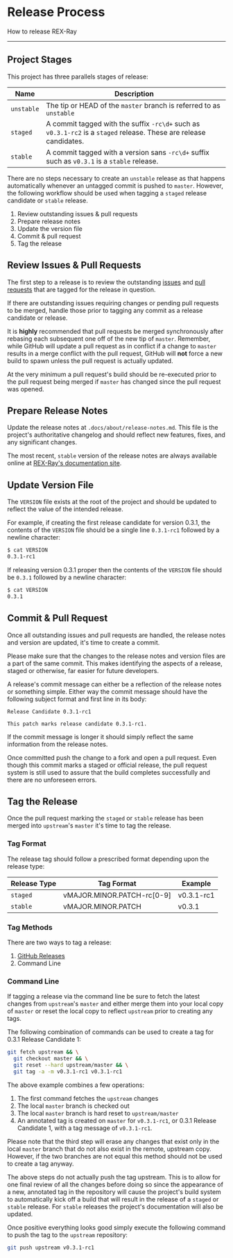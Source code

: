 # Release Process

How to release REX-Ray

---

## Project Stages
This project has three parallels stages of release:

Name | Description
-----|------------
`unstable` | The tip or HEAD of the `master` branch is referred to as `unstable`
`staged` | A commit tagged with the suffix `-rc\d+` such as `v0.3.1-rc2` is a `staged` release. These are release candidates.
`stable` | A commit tagged with a version sans `-rc\d+` suffix such as `v0.3.1` is a `stable` release.

There are no steps necessary to create an `unstable` release as that happens
automatically whenever an untagged commit is pushed to `master`. However, the
following workflow should be used when tagging a `staged` release candidate
or `stable` release.

  1. Review outstanding issues & pull requests
  2. Prepare release notes
  3. Update the version file
  4. Commit & pull request
  5. Tag the release

## Review Issues & Pull Requests
The first step to a release is to review the outstanding
[issues](https://github.com/rexray/rexray/issues) and
[pull requests](https://github.com/rexray/rexray/pulls) that are tagged for
the release in question.

If there are outstanding issues requiring changes or pending pull requests to
be merged, handle those prior to tagging any commit as a release candidate or
release.

It is __highly__ recommended that pull requests be merged synchronously after
rebasing each subsequent one off of the new tip of `master`. Remember, while
GitHub will update a pull request as in conflict if a change to `master`
results in a merge conflict with the pull request, GitHub will __not__ force a
new build to spawn unless the pull request is actually updated.

At the very minimum a pull request's build should be re-executed prior to the
pull request being merged if `master` has changed since the pull request was
opened.

## Prepare Release Notes
Update the release notes at `.docs/about/release-notes.md`. This file is the
project's authoritative changelog and should reflect new features, fixes, and
any significant changes.

The most recent, `stable` version of the release notes are always available
online at
[REX-Ray's documentation site](http://rexray.rtfd.org/en/stable/about/release-notes/).

## Update Version File
The `VERSION` file exists at the root of the project and should be updated to
reflect the value of the intended release.

For example, if creating the first release candidate for version 0.3.1, the
contents of the `VERSION` file should be a single line `0.3.1-rc1` followed by
a newline character:

```sh
$ cat VERSION
0.3.1-rc1
```

If releasing version 0.3.1 proper then the contents of the `VERSION` file
should be `0.3.1` followed by a newline character:

```sh
$ cat VERSION
0.3.1
```

## Commit & Pull Request
Once all outstanding issues and pull requests are handled, the release notes
and version are updated, it's time to create a commit.

Please make sure that the changes to the release notes and version files are
a part of the same commit. This makes identifying the aspects of a release,
staged or otherwise, far easier for future developers.

A release's commit message can either be a reflection of the release notes or
something simple. Either way the commit message should have the following
subject format and first line in its body:

```text
Release Candidate 0.3.1-rc1

This patch marks release candidate 0.3.1-rc1.
```

If the commit message is longer it should simply reflect the same information
from the release notes.

Once committed push the change to a fork and open a pull request. Even though
this commit marks a staged or official release, the pull request system is still
used to assure that the build completes successfully and there are no unforeseen
errors.

## Tag the Release
Once the pull request marking the `staged` or `stable` release has been merged
into `upstream`'s `master` it's time to tag the release.

### Tag Format
The release tag should follow a prescribed format depending upon the release
type:

Release Type | Tag Format | Example
--------|---------|---------
`staged`  | vMAJOR.MINOR.PATCH-rc[0-9] | v0.3.1-rc1
`stable`  | vMAJOR.MINOR.PATCH | v0.3.1

### Tag Methods
There are two ways to tag a release:

  1. [GitHub Releases](https://github.com/rexray/rexray/releases/new)
  2. Command Line

### Command Line
If tagging a release via the command line be sure to fetch the latest changes
from `upstream`'s `master` and either merge them into your local copy of
`master` or reset the local copy to reflect `upstream` prior to creating
any tags.

The following combination of commands can be used to create a tag for
0.3.1 Release Candidate 1:

```sh
git fetch upstream && \
  git checkout master && \
  git reset --hard upstream/master && \
  git tag -a -m v0.3.1-rc1 v0.3.1-rc1
```

The above example combines a few operations:

  1. The first command fetches the `upstream` changes
  2. The local `master` branch is checked out
  3. The local `master` branch is hard reset to `upstream/master`
  4. An annotated tag is created on `master` for `v0.3.1-rc1`, or 0.3.1 Release
     Candidate 1, with a tag message of `v0.3.1-rc1`.

Please note that the third step will erase any changes that exist only in the
local `master` branch that do not also exist in the remote, upstream copy.
However, if the two branches are not equal this method should not be used to
create a tag anyway.

The above steps do not actually push the tag upstream. This is to allow for one
final review of all the changes before doing so since the appearance of a new,
annotated tag in the repository will cause the project's build system to
automatically kick off a build that will result in the release of a `staged` or
`stable` release. For `stable` releases the project's documentation will also be
updated.

Once positive everything looks good simply execute the following command to
push the tag to the `upstream` repository:

```sh
git push upstream v0.3.1-rc1
```
